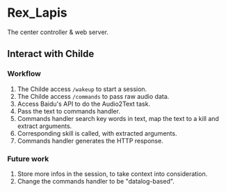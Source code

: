 # Rex_Lapis
The center controller & web server.
## Interact with Childe
### Workflow
1. The Childe access `/wakeup` to start a session.
2. The Childe access `/commands` to pass raw audio data.
3. Access Baidu's API to do the Audio2Text task.
4. Pass the text to commands handler.
5. Commands handler search key words in text, map the text to a kill and extract arguments.
6. Corresponding skill is called, with extracted arguments.
7. Commands handler generates the HTTP response.

### Future work
1. Store more infos in the session, to take context into consideration.
2. Change the commands handler to be "datalog-based".